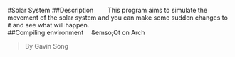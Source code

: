 #Solar System
##Description
&emsp;&emsp;This program aims to simulate the movement of the solar system and you can make some sudden changes to it and see what will happen.  
##Compiling environment
&emsp;&emso;Qt on Arch

> By Gavin Song
